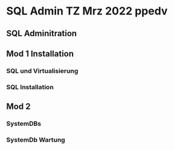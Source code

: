 # SQL Admin TZ Mrz 2022 ppedv


## SQL Adminitration

## Mod 1  Installation 
### SQL und Virtualisierung
### SQL Installation

## Mod 2
### SystemDBs
 ### SystemDb Wartung
